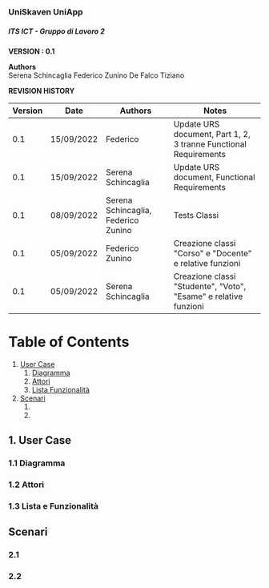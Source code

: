 ### UniSkaven UniApp
##### ITS ICT - Gruppo di Lavoro 2

**VERSION : 0.1**

**Authors**  
Serena Schincaglia
Federico Zunino
De Falco Tiziano

**REVISION HISTORY**

| Version    | Date        | Authors      | Notes        |
| ----------- | ----------- | ----------- | ----------- |
| 0.1 | 15/09/2022 | Federico| Update URS document, Part 1, 2, 3 tranne Functional Requirements |
| 0.1 | 15/09/2022 | Serena Schincaglia| Update URS document, Functional Requirements |
| 0.1 | 08/09/2022 | Serena Schincaglia, Federico Zunino | Tests Classi |
| 0.1 | 05/09/2022 | Federico Zunino | Creazione classi "Corso" e "Docente" e relative funzioni |
| 0.1 | 05/09/2022 | Serena Schincaglia | Creazione classi "Studente", "Voto", "Esame" e relative funzioni |

# Table of Contents

1. [User Case](#p1)
	1. [Diagramma](#sp1.1)
	2. [Attori](#sp1.2) 
	3. [Lista Funzionalità](#sp1.3)
2. [Scenari](#p2)
	1. [](#sp2.1)
	2. [](#sp2.2)

<a name="p1"></a>

## 1. User Case

<a name="sp1.1"></a>

### 1.1 Diagramma

<a name="sp1.2"></a>

### 1.2 Attori

<a name="sp1.3"></a>

### 1.3 Lista e Funzionalità 

<a name="p2"></a>

## Scenari

<a name="p2.1"></a>

### 2.1

<a name="p2.2"></a>

### 2.2